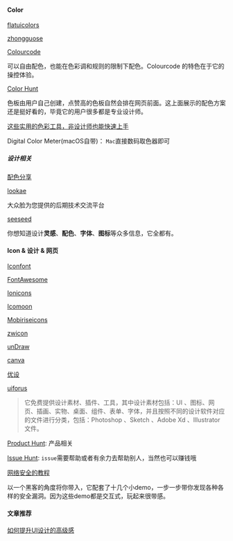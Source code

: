 #### Color

[flatuicolors](https://flatuicolors.com/)

[zhongguose](http://zhongguose.com/)

[Colourcode](https://colourco.de/)

可以自由配色，也能在色彩调和规则的限制下配色。Colourcode 的特色在于它的操控体验。

[Color Hunt](https://colorhunt.co/)

色板由用户自己创建，点赞高的色板自然会排在网页前面。这上面展示的配色方案还是挺好看的，毕竟它的用户很多都是专业设计师。

[这些实用的色彩工具，非设计师也能快速上手](https://sspai.com/post/43885)

Digital Color Meter(macOS自带)： `Mac`直接数码取色器即可

##### 设计相关

[配色分享](https://juejin.im/post/5e7cdee26fb9a03c6e640cc7)

[lookae](http://www.lookae.com/)

大众脸为您提供的后期技术交流平台

[seeseed](https://www.seeseed.com/)

你想知道设计**灵感**、**配色**、**字体**、**图标**等众多信息，它全都有。

#### Icon & 设计 & 网页

[Iconfont](https://iconfont.cn/)

[FontAwesome](https://fontawesome.com/)

[Ionicons](https://ionicons.com/)

[Icomoon](https://icomoon.io/)

[Mobiriseicons](https://mobiriseicons.com/)

[zwicon](https://www.zwicon.com/cheatsheet.html)

[unDraw](https://undraw.co/)

[canva](https://www.canva.cn/)

[优设](https://uiiiuiii.com/)

[uiforus](https://www.uiforus.com/)

> 它免费提供设计素材、插件、工具，其中设计素材包括：UI 、图标、网页、插画、实物、桌面、组件、表单、字体，并且按照不同的设计软件对应的文件进行分类，包括：Photoshop 、Sketch 、Adobe Xd 、Illustrator 文件。

[Product Hunt](https://www.producthunt.com/): 产品相关

[Issue Hunt](https://issuehunt.io/): `issue`需要帮助或者有余力去帮助别人，当然也可以赚钱哦

[网络安全的教程](https://www.hacksplaining.com/lessons)

以一个黑客的角度将你带入，它配套了十几个小demo，一步一步带你发现各种各样的安全漏洞。因为这些demo都是交互式，玩起来很带感。

#### 文章推荐

[如何提升UI设计的高级感](http://www.woshipm.com/pd/4325052.html)

